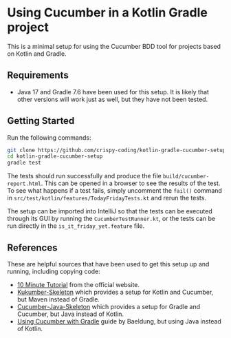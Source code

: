 # Using Cucumber in a Kotlin Gradle project

This is a minimal setup for using the Cucumber BDD tool for projects based on Kotlin and Gradle.    



## Requirements

* Java 17 and Gradle 7.6 have been used for this setup. It is likely that other versions will work just as well, but they have not been tested.



## Getting Started

Run the following commands:

```bash
git clone https://github.com/crispy-coding/kotlin-gradle-cucumber-setup.git
cd kotlin-gradle-cucumber-setup
gradle test
```

The tests should run successfully and produce the file `build/cucumber-report.html`. This can be opened in a browser to see the results of the test. To see what happens if a test fails, simply uncomment the `fail()` command in `src/test/kotlin/features/TodayFridayTests.kt` and rerun the tests.

The setup can be imported into IntelliJ so that the tests can be executed through its GUI by running the `CucumberTestRunner.kt`, or the tests can be run directly in the `is_it_friday_yet.feature` file.



## References

These are helpful sources that have been used to get this setup up and running, including copying code:

* [10 Minute Tutorial](https://cucumber.io/docs/guides/10-minute-tutorial/?lang=java) from the official website.
* [Kukumber-Skeleton](https://github.com/mlvandijk/kukumber-skeleton) which provides a setup for Kotlin and Cucumber, but Maven instead of Gradle.
* [Cucumber-Java-Skeleton](https://github.com/cucumber/cucumber-java-skeleton) which provides a setup for Gradle and Cucumber, but Java instead of Kotlin.
* [Using Cucumber with Gradle](https://www.baeldung.com/java-cucumber-gradle) guide by Baeldung, but using Java instead of Kotlin.